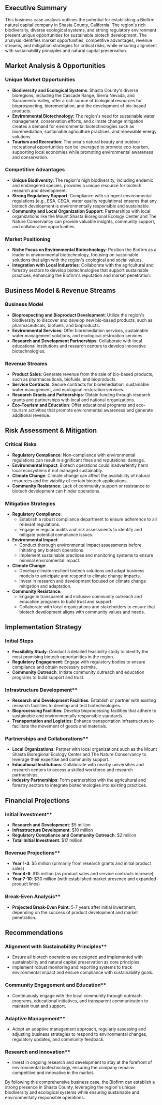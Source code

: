 ## Executive Summary

This business case analysis outlines the potential for establishing a Biofirm natural capital company in Shasta County, California. The region's rich biodiversity, diverse ecological systems, and strong regulatory environment present unique opportunities for sustainable biotech development. The analysis identifies market opportunities, competitive advantages, revenue streams, and mitigation strategies for critical risks, while ensuring alignment with sustainability principles and natural capital preservation.

## Market Analysis & Opportunities

### Unique Market Opportunities
- **Biodiversity and Ecological Systems**: Shasta County's diverse bioregions, including the Cascade Range, Sierra Nevada, and Sacramento Valley, offer a rich source of biological resources for bioprospecting, bioremediation, and the development of bio-based products.
- **Environmental Biotechnology**: The region's need for sustainable water management, conservation efforts, and climate change mitigation creates a demand for environmental biotechnologies such as bioremediation, sustainable agriculture practices, and renewable energy solutions.
- **Tourism and Recreation**: The area's natural beauty and outdoor recreational opportunities can be leveraged to promote eco-tourism, supporting local economies while promoting environmental awareness and conservation.

### Competitive Advantages
- **Unique Biodiversity**: The region's high biodiversity, including endemic and endangered species, provides a unique resource for biotech research and development.
- **Strong Regulatory Support**: Compliance with stringent environmental regulations (e.g., ESA, CEQA, water quality regulations) ensures that any biotech development is environmentally responsible and sustainable.
- **Community and Local Organization Support**: Partnerships with local organizations like the Mount Shasta Bioregional Ecology Center and The Nature Conservancy can provide valuable insights, community support, and collaborative opportunities.

### Market Positioning
- **Niche Focus on Environmental Biotechnology**: Position the Biofirm as a leader in environmental biotechnology, focusing on sustainable solutions that align with the region's ecological and social values.
- **Integration with Local Industries**: Collaborate with the agricultural and forestry sectors to develop biotechnologies that support sustainable practices, enhancing the Biofirm's reputation and market penetration.

## Business Model & Revenue Streams

### Business Model
- **Bioprospecting and Bioproduct Development**: Utilize the region's biodiversity to discover and develop new bio-based products, such as pharmaceuticals, biofuels, and bioproducts.
- **Environmental Services**: Offer bioremediation services, sustainable water management solutions, and ecological restoration services.
- **Research and Development Partnerships**: Collaborate with local educational institutions and research centers to develop innovative biotechnologies.

### Revenue Streams
- **Product Sales**: Generate revenue from the sale of bio-based products, such as pharmaceuticals, biofuels, and bioproducts.
- **Service Contracts**: Secure contracts for bioremediation, sustainable water management, and ecological restoration services.
- **Research Grants and Partnerships**: Obtain funding through research grants and partnerships with local and national organizations.
- **Eco-Tourism and Education**: Offer educational programs and eco-tourism activities that promote environmental awareness and generate additional revenue.

## Risk Assessment & Mitigation

### Critical Risks
- **Regulatory Compliance**: Non-compliance with environmental regulations can result in significant fines and reputational damage.
- **Environmental Impact**: Biotech operations could inadvertently harm local ecosystems if not managed sustainably.
- **Climate Change**: Climate change can affect the availability of natural resources and the viability of certain biotech applications.
- **Community Resistance**: Lack of community support or resistance to biotech development can hinder operations.

### Mitigation Strategies
- **Regulatory Compliance**:
  - Establish a robust compliance department to ensure adherence to all relevant regulations.
  - Engage in regular audits and risk assessments to identify and mitigate potential compliance issues.
- **Environmental Impact**:
  - Conduct thorough environmental impact assessments before initiating any biotech operations.
  - Implement sustainable practices and monitoring systems to ensure minimal environmental impact.
- **Climate Change**:
  - Develop climate-resilient biotech solutions and adapt business models to anticipate and respond to climate change impacts.
  - Invest in research and development focused on climate change mitigation and adaptation.
- **Community Resistance**:
  - Engage in transparent and inclusive community outreach and education programs to build trust and support.
  - Collaborate with local organizations and stakeholders to ensure that biotech development aligns with community values and needs.

## Implementation Strategy

### Initial Steps
- **Feasibility Study**: Conduct a detailed feasibility study to identify the most promising biotech opportunities in the region.
- **Regulatory Engagement**: Engage with regulatory bodies to ensure compliance and obtain necessary permits.
- **Community Outreach**: Initiate community outreach and education programs to build support and trust.

### Infrastructure Development**
- **Research and Development Facilities**: Establish or partner with existing research facilities to develop and test biotechnologies.
- **Bioprocessing Facilities**: Develop bioprocessing facilities that adhere to sustainable and environmentally responsible standards.
- **Transportation and Logistics**: Enhance transportation infrastructure to facilitate the movement of goods and materials.

### Partnerships and Collaborations**
- **Local Organizations**: Partner with local organizations such as the Mount Shasta Bioregional Ecology Center and The Nature Conservancy to leverage their expertise and community support.
- **Educational Institutions**: Collaborate with nearby universities and research centers to access a skilled workforce and research partnerships.
- **Industry Partnerships**: Form partnerships with the agricultural and forestry sectors to integrate biotechnologies into existing practices.

## Financial Projections

### Initial Investment**
- **Research and Development**: $5 million
- **Infrastructure Development**: $10 million
- **Regulatory Compliance and Community Outreach**: $2 million
- **Total Initial Investment**: $17 million

### Revenue Projections**
- **Year 1-3**: $5 million (primarily from research grants and initial product sales)
- **Year 4-6**: $15 million (as product sales and service contracts increase)
- **Year 7-10**: $30 million (with established market presence and expanded product lines)

### Break-Even Analysis**
- **Projected Break-Even Point**: 5-7 years after initial investment, depending on the success of product development and market penetration.

## Recommendations

### Alignment with Sustainability Principles**
- Ensure all biotech operations are designed and implemented with sustainability and natural capital preservation as core principles.
- Implement robust monitoring and reporting systems to track environmental impact and ensure compliance with sustainability goals.

### Community Engagement and Education**
- Continuously engage with the local community through outreach programs, educational initiatives, and transparent communication to maintain trust and support.

### Adaptive Management**
- Adopt an adaptive management approach, regularly assessing and adjusting business strategies to respond to environmental changes, regulatory updates, and community feedback.

### Research and Innovation**
- Invest in ongoing research and development to stay at the forefront of environmental biotechnology, ensuring the company remains competitive and innovative in the market.

By following this comprehensive business case, the Biofirm can establish a strong presence in Shasta County, leveraging the region's unique biodiversity and ecological systems while ensuring sustainable and environmentally responsible operations.